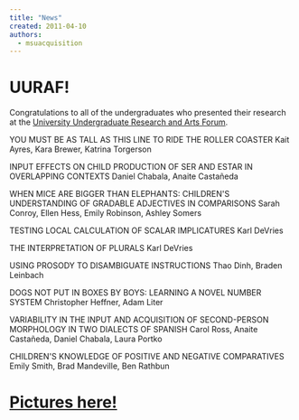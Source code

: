 ```yaml
---
title: "News"
created: 2011-04-10
authors: 
  - msuacquisition
---
```


# UURAF!

Congratulations to all of the undergraduates who presented their research at the [University Undergraduate Research and Arts Forum](https://urca.msu.edu/uuraf/2011).

YOU MUST BE AS TALL AS THIS LINE TO RIDE THE ROLLER COASTER Kait Ayres, Kara Brewer, Katrina Torgerson

INPUT EFFECTS ON CHILD PRODUCTION OF SER AND ESTAR IN OVERLAPPING CONTEXTS Daniel Chabala, Anaite Castañeda

WHEN MICE ARE BIGGER THAN ELEPHANTS: CHILDREN'S UNDERSTANDING OF GRADABLE ADJECTIVES IN COMPARISONS Sarah Conroy, Ellen Hess, Emily Robinson, Ashley Somers

TESTING LOCAL CALCULATION OF SCALAR IMPLICATURES Karl DeVries

THE INTERPRETATION OF PLURALS Karl DeVries

USING PROSODY TO DISAMBIGUATE INSTRUCTIONS Thao Dinh, Braden Leinbach

DOGS NOT PUT IN BOXES BY BOYS: LEARNING A NOVEL NUMBER SYSTEM Christopher Heffner, Adam Liter

VARIABILITY IN THE INPUT AND ACQUISITION OF SECOND-PERSON MORPHOLOGY IN TWO DIALECTS OF SPANISH Carol Ross, Anaite Castañeda, Daniel Chabala, Laura Portko

CHILDREN'S KNOWLEDGE OF POSITIVE AND NEGATIVE COMPARATIVES Emily Smith, Brad Mandeville, Ben Rathbun

# [**Pictures here!**](https://msuacquisition.wordpress.com/undergraduate-research-and-arts-forum-2011/ "Undergraduate Research and Arts Forum 2011")
